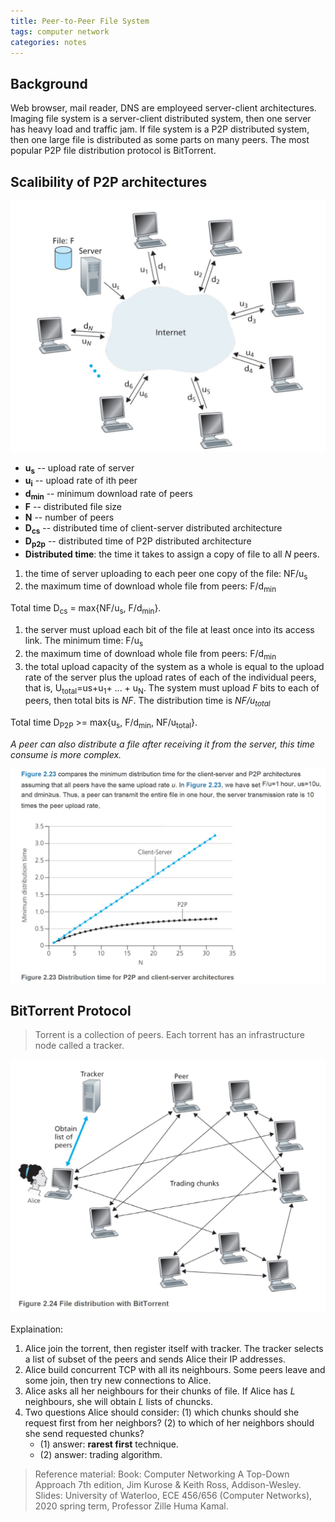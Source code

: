 ```yaml
---
title: Peer-to-Peer File System
tags: computer network
categories: notes
---
```

## Background
Web browser, mail reader, DNS are employeed server-client architectures. Imaging file system is a server-client distributed system, then one server has heavy load and traffic jam. If file system is a P2P distributed system, then one large file is distributed as some parts on many peers. The most popular P2P file distribution protocol is BitTorrent.

## Scalibility of P2P architectures
![P2P distributed system model.]( /img/my47.jpg)

+ **u<sub>s** -- upload rate of server
+ **u<sub>i** -- upload rate of ith peer
+ **d<sub>min** -- minimum download rate of peers
+ **F** -- distributed file size
+ **N** -- number of peers
+ **D<sub>cs** -- distributed time of client-server distributed architecture
+ **D<sub>p2p** -- distributed time of P2P distributed architecture
+ **Distributed time**: the time it takes to assign a copy of file to all *N* peers.

1. the time of server uploading to each peer one copy of the file: NF/u<sub>s
2. the maximum time of download whole file from peers: F/d<sub>min

Total time D<sub>cs</sub> = max{NF/u<sub>s</sub>, F/d<sub>min</sub>}.

1. the server must upload each bit of the file at least once into its access link. The minimum time: F/u<sub>s
2. the maximum time of download whole file from peers: F/d<sub>min
3. the total upload capacity of the system as a whole is equal to the upload rate of the server plus the upload rates of each of the individual peers, that is, U<sub>total</sub>=u<suub>s</sub>+u<sub>1</sub>+ ... + u<sub>N</sub>. The system must upload *F* bits to each of peers, then total bits is *NF*. The distribution time is *NF/u<sub>total*

Total time D<sub>P2P</sub> >= max{u<sub>s</sub>, F/d<sub>min</sub>, NF/u<sub>total</sub>}.

*A peer can also distribute a file after receiving it from the server, this time consume is more complex.*

![my48]( /img/my48.jpg)

## BitTorrent Protocol
> Torrent is a collection of peers. Each torrent has an infrastructure node called a tracker.

![We stand by Alice (one of the peers ) side to simulate BitTorrent Protocol]( /img/my49.jpg)  

Explaination: 
1. Alice join the torrent, then register itself with tracker. The tracker selects a list of subset of the peers and sends Alice their IP addresses.
2. Alice build concurrent TCP with all its neighbours. Some peers leave and some join, then try new connections to Alice.
3. Alice asks all her neighbours for their chunks of file. If Alice has *L* neighbours, she will obtain *L* lists of chuncks.
4. Two questions Alice should consider: (1) which
chunks should she request first from her neighbors? (2) to which of her neighbors should she
send requested chunks?
    + (1) answer: **rarest first** technique.
    + (2) answer: trading algorithm.


> Reference material: 
> Book: Computer Networking A Top-Down Approach 7th edition, Jim Kurose & Keith Ross, Addison-Wesley. 
> Slides: University of Waterloo, ECE 456/656 (Computer Networks), 2020 spring term, Professor Zille Huma Kamal.